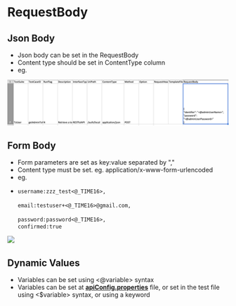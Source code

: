 # RequestBody

## Json Body

* Json body can be set in the RequestBody
* Content type should be set in ContentType column
* eg. 

![](../../../.gitbook/assets/image%20%2841%29.png)

## Form Body

* Form parameters are set as key:value separated by ","
* Content type must be set. eg. application/x-www-form-urlencoded
* eg.
* ```text
  username:zzz_test<@_TIME16>,

  email:testuser+<@_TIME16>@gmail.com,

  password:password<@_TIME16>,
  confirmed:true
  ```

![](../../../.gitbook/assets/image%20%281%29.png)

## Dynamic Values

* Variables can be set using &lt;@variable&gt; syntax
* Variables can be set at [**apiConfig.properties**](https://docs.autonomx.io/configuration/apiconfig) file, or set in the test file using &lt;$variable&gt; syntax, or using a keyword

